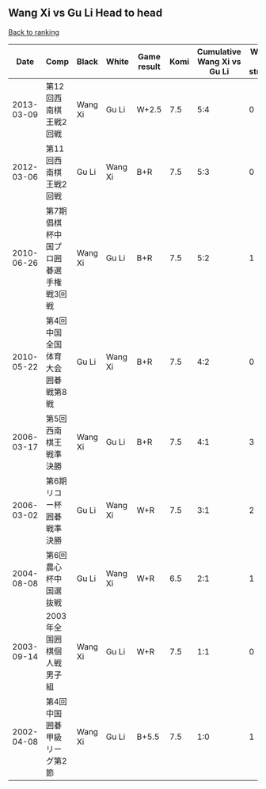 ## Wang Xi vs Gu Li Head to head

[Back to ranking](../../index.md)




| **Date** | **Comp** | **Black** | **White** | **Game result** | **Komi** | **Cumulative Wang Xi vs Gu Li** | **Wang Xi streak** | **Gu Li streak** | 
| --- | --- | --- | --- | --- | --- | --- | --- | --- |
| 2013-03-09 | 第12回西南棋王戦2回戦 | Wang Xi | Gu Li | W+2.5 | 7.5 | 5:4 | 0 | 2 | 
| 2012-03-06 | 第11回西南棋王戦2回戦 | Gu Li | Wang Xi | B+R | 7.5 | 5:3 | 0 | 1 | 
| 2010-06-26 | 第7期倡棋杯中国プロ囲碁選手権戦3回戦 | Wang Xi | Gu Li | B+R | 7.5 | 5:2 | 1 | 0 | 
| 2010-05-22 | 第4回中国全国体育大会囲碁戦第8戦 | Gu Li | Wang Xi | B+R | 7.5 | 4:2 | 0 | 1 | 
| 2006-03-17 | 第5回西南棋王戦準決勝 | Wang Xi | Gu Li | B+R | 7.5 | 4:1 | 3 | 0 | 
| 2006-03-02 | 第6期リコー杯囲碁戦準決勝 | Gu Li | Wang Xi | W+R | 7.5 | 3:1 | 2 | 0 | 
| 2004-08-08 | 第6回農心杯中国選抜戦 | Gu Li | Wang Xi | W+R | 6.5 | 2:1 | 1 | 0 | 
| 2003-09-14 | 2003年全国囲棋個人戦男子組 | Wang Xi | Gu Li | W+R | 7.5 | 1:1 | 0 | 1 | 
| 2002-04-08 | 第4回中国囲碁甲級リーグ第2節 | Wang Xi | Gu Li | B+5.5 | 7.5 | 1:0 | 1 | 0 |




